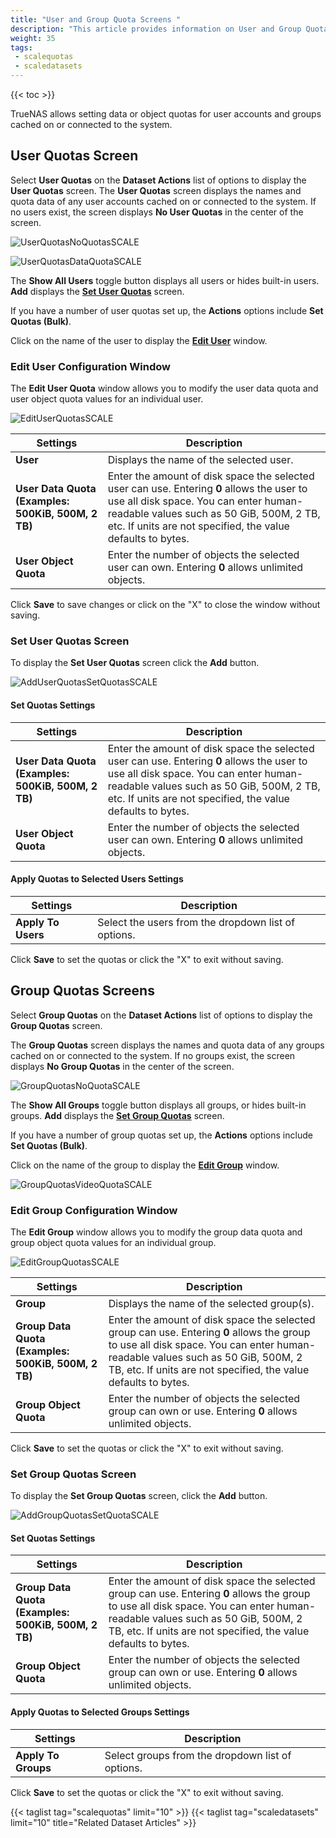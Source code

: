 ```yaml
---
title: "User and Group Quota Screens "
description: "This article provides information on User and Group Quota screen settings and functions."
weight: 35
tags: 
 - scalequotas
 - scaledatasets
---
```


{{< toc >}}

TrueNAS allows setting data or object quotas for user accounts and groups cached on or connected to the system. 

## User Quotas Screen
Select **User Quotas** on the **Dataset Actions** list of options to display the **User Quotas** screen.
The **User Quotas** screen displays the names and quota data of any user accounts cached on or connected to the system. If no users exist, the screen displays **No User Quotas** in the center of the screen.

![UserQuotasNoQuotasSCALE](/images/SCALE/22.12/UserQuotasNoQuotasSCALE.png "User Quotas Screen")

![UserQuotasDataQuotaSCALE](/images/SCALE/22.12/UserQuotasDataQuotaSCALE.png "User Quotas List View")

The **Show All Users** toggle button displays all users or hides built-in users. **Add** displays the **[Set User Quotas](#set-user-quotas-screen)** screen. 

If you have a number of user quotas set up, the **Actions** options include **Set Quotas (Bulk)**.

Click on the name of the user to display the **[Edit User](#edit-user-configuration-window)** window.

### Edit User Configuration Window
The **Edit User Quota** window allows you to modify the user data quota and user object quota values for an individual user.

![EditUserQuotasSCALE](/images/SCALE/22.12/EditUserQuotasSCALE.png "Edit User Quota")

| Settings | Description |
|----------|-------------|
| **User** | Displays the name of the selected user. |
| **User Data Quota (Examples: 500KiB, 500M, 2 TB)** | Enter the amount of disk space the selected user can use. Entering **0** allows the user to use all disk space. You can enter human-readable values such as 50 GiB, 500M, 2 TB, etc. If units are not specified, the value defaults to bytes.  |
| **User Object Quota** | Enter the number of objects the selected user can own. Entering **0** allows unlimited objects. |

Click **Save** to save changes or click on the "X" to close the window without saving.

### Set User Quotas Screen
To display the **Set User Quotas** screen click the **Add** button.

![AddUserQuotasSetQuotasSCALE](/images/SCALE/22.12/AddUserQuotasSetQuotasSCALE.png "Set User Quotas")

#### Set Quotas Settings
| Settings | Description |
|----------|-------------|
| **User Data Quota (Examples: 500KiB, 500M, 2 TB)** | Enter the amount of disk space the selected user can use. Entering **0** allows the user to use all disk space. You can enter human-readable values such as 50 GiB, 500M, 2 TB, etc. If units are not specified, the value defaults to bytes. |
| **User Object Quota** | Enter the number of objects the selected user can own. Entering **0** allows unlimited objects. |

#### Apply Quotas to Selected Users Settings
| Settings | Description |
|----------|-------------|
| **Apply To Users** | Select the users from the dropdown list of options. |

Click **Save** to set the quotas or click the "X" to exit without saving.

## Group Quotas Screens
Select **Group Quotas** on the **Dataset Actions** list of options to display the **Group Quotas** screen.

The **Group Quotas** screen displays the names and quota data of any groups cached on or connected to the system. If no groups exist, the screen displays **No Group Quotas** in the center of the screen.

![GroupQuotasNoQuotaSCALE](/images/SCALE/22.12/GroupQuotasNoQuotaSCALE.png "Group Quotas Screen")

The **Show All Groups** toggle button displays all groups, or hides built-in groups. **Add** displays the **[Set Group Quotas](#set-group-quotas-screen)** screen. 

If you have a number of group quotas set up, the **Actions** options include **Set Quotas (Bulk)**.

Click on the name of the group to display the **[Edit Group](#edit-group-configuration-window)** window.

![GroupQuotasVideoQuotaSCALE](/images/SCALE/22.12/GroupQuotasVideoQuotaSCALE.png "Group Quotas List View")

### Edit Group Configuration Window
The **Edit Group** window allows you to modify the group data quota and group object quota values for an individual group.

![EditGroupQuotasSCALE](/images/SCALE/22.12/EditGroupQuotasSCALE.png "Edit Qroup Quota")

| Settings | Description |
|----------|-------------|
| **Group** | Displays the name of the selected group(s).  |
| **Group Data Quota (Examples: 500KiB, 500M, 2 TB)** | Enter the amount of disk space the selected group can use. Entering **0** allows the group to use all disk space. You can enter human-readable values such as 50 GiB, 500M, 2 TB, etc. If units are not specified, the value defaults to bytes. |
| **Group Object Quota** | Enter the number of objects the selected group can own or use. Entering **0** allows unlimited objects. |

Click **Save** to set the quotas or click the "X" to exit without saving.

### Set Group Quotas Screen
To display the **Set Group Quotas** screen, click the **Add** button.

![AddGroupQuotasSetQuotaSCALE](/images/SCALE/22.12/AddGroupQuotasSetQuotaSCALE.png "Set Group Quotas")

#### Set Quotas Settings
| Settings | Description |
|----------|-------------|
| **Group Data Quota (Examples: 500KiB, 500M, 2 TB)** | Enter the amount of disk space the selected group can use. Entering **0** allows the group to use all disk space. You can enter human-readable values such as 50 GiB, 500M, 2 TB, etc. If units are not specified, the value defaults to bytes. |
| **Group Object Quota** | Enter the number of objects the selected group can own or use. Entering **0** allows unlimited objects. |

#### Apply Quotas to Selected Groups Settings
| Settings | Description |
|----------|-------------|
| **Apply To Groups** | Select groups from the dropdown list of options. |

Click **Save** to set the quotas or click the "X" to exit without saving.

{{< taglist tag="scalequotas" limit="10" >}}
{{< taglist tag="scaledatasets" limit="10" title="Related Dataset Articles" >}}